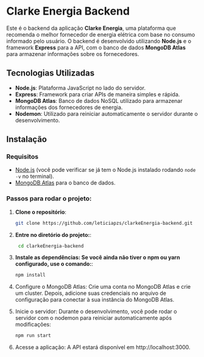 # Clarke Energia Backend

Este é o backend da aplicação **Clarke Energia**, uma plataforma que recomenda o melhor fornecedor de energia elétrica com base no consumo informado pelo usuário. O backend é desenvolvido utilizando **Node.js** e o framework **Express** para a API, com o banco de dados **MongoDB Atlas** para armazenar informações sobre os fornecedores.

## Tecnologias Utilizadas

- **Node.js**: Plataforma JavaScript no lado do servidor.
- **Express**: Framework para criar APIs de maneira simples e rápida.
- **MongoDB Atlas**: Banco de dados NoSQL utilizado para armazenar informações dos fornecedores de energia.
- **Nodemon**: Utilizado para reiniciar automaticamente o servidor durante o desenvolvimento.

## Instalação

### Requisitos

- [Node.js](https://nodejs.org/) (você pode verificar se já tem o Node.js instalado rodando `node -v` no terminal).
- [MongoDB Atlas](https://www.mongodb.com/cloud/atlas) para o banco de dados.

### Passos para rodar o projeto:

1. **Clone o repositório**:
   ```bash
   git clone https://github.com/leticiapzs/clarkeEnergia-backend.git

1. **Entre no diretório do projeto:**:
   ```bash
    cd clarkeEnergia-backend


1. **Instale as dependências: Se você ainda não tiver o npm ou yarn configurado, use o comando:**:
   ```bash
   npm install


1. Configure o MongoDB Atlas: Crie uma conta no MongoDB Atlas e crie um cluster. Depois, adicione suas credenciais no arquivo de configuração para conectar à sua instância do MongoDB Atlas.
   

1. Inicie o servidor: Durante o desenvolvimento, você pode rodar o servidor com o nodemon para reiniciar automaticamente após modificações:
   ```bash
   npm run start


1. Acesse a aplicação: A API estará disponível em http://localhost:3000.

